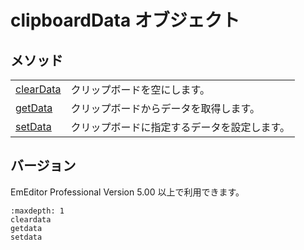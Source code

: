 # clipboardData オブジェクト

## メソッド

|     |     |
| --- | --- |
| [clearData](cleardata) | クリップボードを空にします。 |
| [getData](getdata) | クリップボードからデータを取得します。 |
| [setData](setdata) | クリップボードに指定するデータを設定します。 |

## バージョン

EmEditor Professional Version 5.00 以上で利用できます。


```{toctree}
:maxdepth: 1
cleardata
getdata
setdata
```
